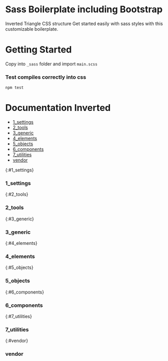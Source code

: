 # Sass Boilerplate including Bootstrap
Inverted Triangle CSS structure
Get started easily with sass styles with this customizable boilerplate.

# Getting Started
Copy into ```_sass``` folder and import ```main.scss```

### Test compiles correctly into css
```
npm test
```


# Documentation Inverted

- [1_settings](#1_settings)
- [2_tools](#2_tools)
- [3_generic](#3_generic)
- [4_elements](#4_elements)
- [5_objects](#5_objects)
- [6_components](#6_components)
- [7_utilities](#7_utilities)
- [vendor](#vendor)

{:#1_settings}
### 1_settings

{:#2_tools}
### 2_tools

{:#3_generic}
### 3_generic

{:#4_elements}
### 4_elements

{:#5_objects}
### 5_objects

{:#6_components}
### 6_components

{:#7_utilities}
### 7_utilities

{:#vendor}
### vendor
